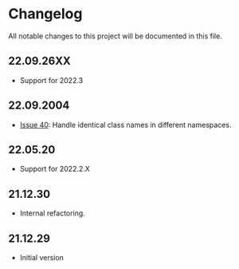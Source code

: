 # Changelog
All notable changes to this project will be documented in this file.

## 22.09.26XX
- Support for 2022.3

## 22.09.2004
- [Issue 40](https://github.com/kzryzstof/mediatr-plugin/issues/40): Handle identical class names in different namespaces.

## 22.05.20
- Support for 2022.2.X

## 21.12.30
- Internal refactoring.

## 21.12.29
- Initial version
